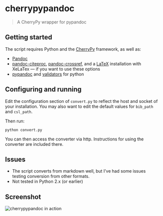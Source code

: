 
# cherrypypandoc
> A CherryPy wrapper for pypandoc

## Getting started

The script requires Python and the [CherryPy](https://cherrypy.org) framework, as well as:
* [Pandoc](http://pandoc.org)
* [pandoc-citeproc](https://github.com/jgm/pandoc-citeproc), [pandoc-crossref](https://github.com/lierdakil/pandoc-crossref), and a [LaTeX](https://www.tug.org/begin.html) installation with XeLaTex — if you want to use these options
* [pypandoc](https://github.com/bebraw/pypandoc) and [validators](https://github.com/kvesteri/validators) for python

## Configuring and running

Edit the configuration section of `convert.py` to reflect the host and socket of your installation. You may also want to edit the default values for `bib_path` and `csl_path`.

Then run:

```shell
python convert.py
```

You can then access the converter via http. Instructions for using the converter are included there.

## Issues

* The script converts from markdown well, but I've had some issues testing conversion from other formats.
* Not tested in Python 2.x (or earlier)

## Screenshot

![cherrypypandoc in action](https://raw.githubusercontent.com/tweedyflanigan/cherrypypandoc/master/Screenshot.png)

